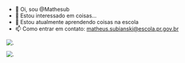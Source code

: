 - 👋 Oi, sou @Mathesub
- 👀 Estou interessado em coisas...
- 🌱 Estou atualmente aprendendo coisas na escola
- 📫 Como entrar em contato: matheus.subianski@escola.pr.gov.br

![.](https://media.tenor.com/9RsYHkzRE0EAAAAd/shock-shocker.gif)

![.](https://media.tenor.com/ZuXnTDxIbjQAAAAC/shocked-shocked-cat.gif)
